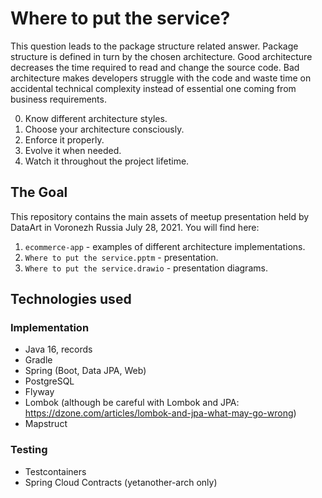 # Where to put the service?

This question leads to the package structure related answer. Package structure is defined in turn by the chosen
architecture. Good architecture decreases the time required to read and change the source code. Bad architecture makes
developers struggle with the code and waste time on accidental technical complexity instead of essential one coming from
business requirements.

0. Know different architecture styles.
1. Choose your architecture consciously.
2. Enforce it properly.
3. Evolve it when needed.
4. Watch it throughout the project lifetime.

## The Goal

This repository contains the main assets of meetup presentation held by DataArt in Voronezh Russia July 28, 2021. You
will find here:

1. `ecommerce-app` - examples of different architecture implementations.
2. `Where to put the service.pptm` - presentation.
3. `Where to put the service.drawio` - presentation diagrams.

## Technologies used
### Implementation
* Java 16, records
* Gradle
* Spring (Boot, Data JPA, Web)
* PostgreSQL
* Flyway
* Lombok (although be careful with Lombok and JPA: https://dzone.com/articles/lombok-and-jpa-what-may-go-wrong)
* Mapstruct

### Testing
* Testcontainers
* Spring Cloud Contracts (yetanother-arch only)

